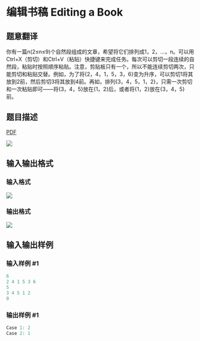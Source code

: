 # 编辑书稿 Editing a Book

## 题意翻译

你有一篇n(2≤n≤9)个自然段组成的文章，希望将它们排列成1，2，…，n。可以用Ctrl+X（剪切）和Ctrl+V（粘贴）快捷键来完成任务。每次可以剪切一段连续的自然段，粘贴时按照顺序粘贴。注意，剪贴板只有一个，所以不能连续剪切两次，只能剪切和粘贴交替。例如，为了将{2，4，1，5，3，6}变为升序，可以剪切1将其放到2前，然后剪切3将其放到4前。再如，排列{3，4，5，1，2}，只需一次剪切和一次粘贴即可——将{3，4，5}放在{1，2}后，或者将{1，2}放在{3，4，5}前。

## 题目描述

[problemUrl]: https://uva.onlinejudge.org/index.php?option=com_onlinejudge&Itemid=8&category=24&page=show_problem&problem=2153

[PDF](https://uva.onlinejudge.org/external/112/p11212.pdf)

![](https://cdn.luogu.com.cn/upload/vjudge_pic/UVA11212/cb36674ea3b096f313832bf9d1662a62d42ac8f2.png)

## 输入输出格式

### 输入格式

![](https://cdn.luogu.com.cn/upload/vjudge_pic/UVA11212/22e9d9ac532d783c01ab518c2e636f8cb7ea6eec.png)

### 输出格式

![](https://cdn.luogu.com.cn/upload/vjudge_pic/UVA11212/9f3b00f1af2070ad6d631ffe71eb64da0a7d7b6f.png)

## 输入输出样例

### 输入样例 #1

```cpp
6
2 4 1 5 3 6
5
3 4 5 1 2
0
```


### 输出样例 #1

```cpp
Case 1: 2
Case 2: 1
```


